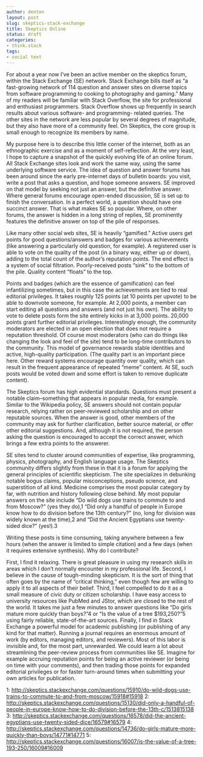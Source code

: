 ```yaml
---
author: denten 
layout: post
slug: skeptics-stack-exchange 
title: Skeptics Online
status: draft
categories:
- think.stack 
tags:
- social text 
---
```


For about a year now I’ve been an active member on the skeptics forum, within the Stack Exchange (SE) network. Stack Exchange bills itself as “a fast-growing network of 114 question and answer sites on diverse topics from software programming to cooking to photography and gaming.” Many of my readers will be familiar with Stack Overflow, the site for professional and enthusiast programmers. Stack Overflow shows up frequently in search results about various software- and programming- related queries. The other sites in the network are less popular by several degrees of magnitude, but they also have more of a community feel. On Skeptics, the core group is small enough to recognize its members by name.

My purpose here is to describe this little corner of the internet, both as an ethnographic exercise and as a moment of self-reflection. At the very least, I hope to capture a snapshot of the quickly evolving life of an online forum. All Stack Exchange sites look and work the same way, using the same underlying software service. The idea of question and answer forums has been around since the early pre-internet days of bulletin boards: you visit, write a post that asks a question, and hope someone answers. SE improved on that model by seeking not just an answer, but the definitive answer. Where general forums encourage open-ended discussion, SE is set up to finish the conversation. In a perfect world, a question should have one succinct answer. That is what makes SE so popular. Where, on other forums, the answer is hidden in a long string of replies, SE prominently features the definitive answer on top of the pile of responses.

Like many other social web sites, SE is heavily “gamified.” Active users get points for good questions/answers and badges for various achievements (like answering a particularly old question, for example). A registered user is able to vote on the quality of the post (in a binary way, either up or down), adding to the total count of the author’s reputation points. The end effect is a system of social filtration. Poorly-received posts “sink” to the bottom of the pile. Quality content “floats” to the top.

Points and badges (which are the essence of gamification) can feel infantilizing sometimes, but in this case the achievements are tied to real editorial privileges. It takes roughly 125 points (at 10 points per upvote) to be able to downvote someone, for example. At 2,000 points, a member can start editing all questions and answers (and not just his own). The ability to vote to delete posts form the site entirely kicks in at 3,000 points. 20,000 points grant further editorial privileges. Interestingly enough, the community moderators are elected in an open election that does not require a reputation threshold. Of course most moderators (who can do things like changing the look and feel of the site) tend to be long-time contributors to the community. This model of governance rewards stable identities and active, high-quality participation. (The quality part is an important piece here. Other reward systems encourage quantity over quality, which can result in the frequent appearance of repeated “meme” content. At SE, such posts would be voted down and some effort is taken to remove duplicate content).

The Skeptics forum has high evidential standards. Questions must present a notable claim–something that appears in popular media, for example. Similar to the Wikipedia policy, SE answers should not contain popular research, relying rather on peer-reviewed scholarship and on other reputable sources. When the answer is good, other members of the community may ask for further clarification, better source material, or offer other editorial suggestions. And, although it is not required, the person asking the question is encouraged to accept the correct answer, which brings a few extra points to the answerer.

SE sites tend to cluster around communities of expertise, like programming, physics, photography, and English language usage. The Skeptics community differs slightly from these in that it is a forum for applying the general principles of scientific skepticism. The site specializes in debunking notable bogus claims, popular misconceptions, pseudo science, and superstition of all kind. Medicine comprises the most popular category by far, with nutrition and history following close behind. My most popular answers on the site include “Do wild dogs use trains to commute to and from Moscow?” (yes they do),1 “Did only a handful of people in Europe know how to do division before the 13th century?” (no, long for division was widely known at the time),2 and “Did the Ancient Egyptians use twenty-sided dice?” (yes!).3

Writing these posts is time consuming, taking anywhere between a few hours (when the answer is limited to simple citation) and a few days (when it requires extensive synthesis). Why do I contribute?

First, I find it relaxing. There is great pleasure in using my research skills in areas which I don’t normally encounter in my professional life. Second, I believe in the cause of tough-minding skepticism. It is the sort of thing that often goes by the name of “critical thinking,” even though few are willing to apply it to all aspects of their belief. Third, I feel compelled to do it as a small measure of civic duty or citizen scholarship. I have easy access to university resources like PubMed and JStor, which are closed to the rest of the world. It takes me just a few minutes to answer questions like “Do girls mature more quickly than boys?”4 or “Is the value of a tree $193,250?”5 using fairly reliable, state-of-the-art sources. Finally, I find in Stack Exchange a powerful model for academic publishing (or publishing of any kind for that matter). Running a journal requires an enormous amount of work (by editors, managing editors, and reviewers). Most of this labor is invisible and, for the most part, unrewarded. We could learn a lot about streamlining the peer-review process from communities like SE. Imagine for example accruing reputation points for being an active reviewer (or being on time with your comments), and then trading those points for expanded editorial privileges or for faster turn-around times when submitting your own articles for publication.

1: http://skeptics.stackexchange.com/questions/15910/do-wild-dogs-use-trains-to-commute-to-and-from-moscow/15918#15918
2: http://skeptics.stackexchange.com/questions/15130/did-only-a-handful-of-people-in-europe-know-how-to-do-division-before-the-13th-c/1513815138
3: http://skeptics.stackexchange.com/questions/16578/did-the-ancient-egyptians-use-twenty-sided-dice/16579#16579
4: http://skeptics.stackexchange.com/questions/14736/do-girls-mature-more-quickly-than-boys/14771#14771
5: http://skeptics.stackexchange.com/questions/16007/is-the-value-of-a-tree-193-250/16009#16009
